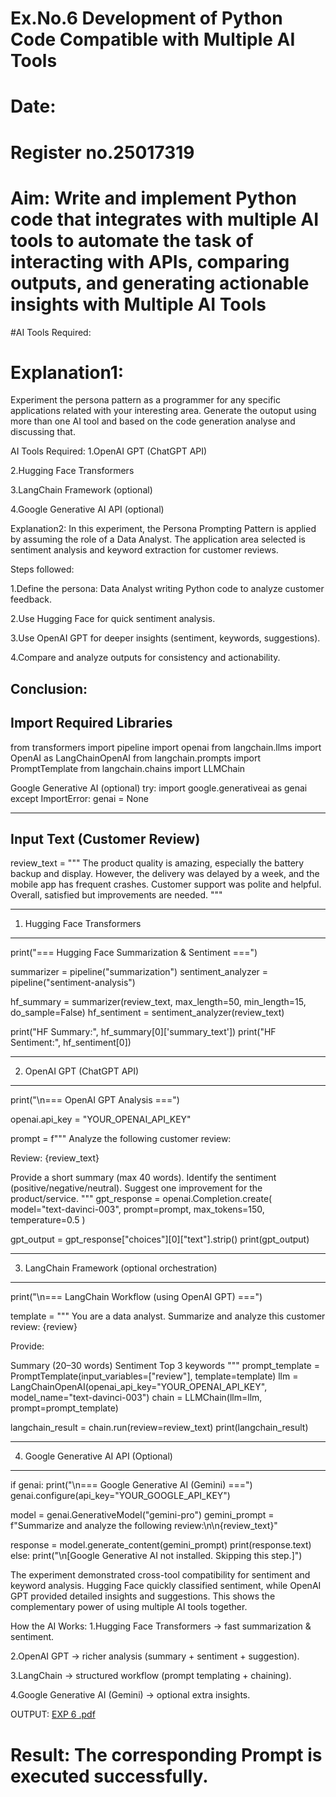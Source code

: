 # Ex.No.6 Development of Python Code Compatible with Multiple AI Tools

# Date:
# Register no.25017319
# Aim: Write and implement Python code that integrates with multiple AI tools to automate the task of interacting with APIs, comparing outputs, and generating actionable insights with Multiple AI Tools

#AI Tools Required:

# Explanation1:
Experiment the persona pattern as a programmer for any specific applications related with your interesting area. 
Generate the outoput using more than one AI tool and based on the code generation analyse and discussing that. 

AI Tools Required:
1.OpenAI GPT (ChatGPT API)

2.Hugging Face Transformers

3.LangChain Framework (optional)

4.Google Generative AI API (optional)

Explanation2:
In this experiment, the Persona Prompting Pattern is applied by assuming the role of a Data Analyst. The application area selected is sentiment analysis and keyword extraction for customer reviews.

Steps followed:

1.Define the persona: Data Analyst writing Python code to analyze customer feedback.

2.Use Hugging Face for quick sentiment analysis.

3.Use OpenAI GPT for deeper insights (sentiment, keywords, suggestions).

4.Compare and analyze outputs for consistency and actionability.

Conclusion:
-------------------------------
Import Required Libraries
-------------------------------
from transformers import pipeline import openai from langchain.llms import OpenAI as LangChainOpenAI from langchain.prompts import PromptTemplate from langchain.chains import LLMChain

Google Generative AI (optional)
try: import google.generativeai as genai except ImportError: genai = None

-------------------------------
Input Text (Customer Review)
-------------------------------
review_text = """ The product quality is amazing, especially the battery backup and display. However, the delivery was delayed by a week, and the mobile app has frequent crashes. Customer support was polite and helpful. Overall, satisfied but improvements are needed. """

-------------------------------
1. Hugging Face Transformers
-------------------------------
print("=== Hugging Face Summarization & Sentiment ===")

summarizer = pipeline("summarization") sentiment_analyzer = pipeline("sentiment-analysis")

hf_summary = summarizer(review_text, max_length=50, min_length=15, do_sample=False) hf_sentiment = sentiment_analyzer(review_text)

print("HF Summary:", hf_summary[0]['summary_text']) print("HF Sentiment:", hf_sentiment[0])

-------------------------------
2. OpenAI GPT (ChatGPT API)
-------------------------------
print("\n=== OpenAI GPT Analysis ===")

openai.api_key = "YOUR_OPENAI_API_KEY"

prompt = f""" Analyze the following customer review:

Review: {review_text}

Provide a short summary (max 40 words).
Identify the sentiment (positive/negative/neutral).
Suggest one improvement for the product/service. """
gpt_response = openai.Completion.create( model="text-davinci-003", prompt=prompt, max_tokens=150, temperature=0.5 )

gpt_output = gpt_response["choices"][0]["text"].strip() print(gpt_output)

-------------------------------
3. LangChain Framework (optional orchestration)
-------------------------------
print("\n=== LangChain Workflow (using OpenAI GPT) ===")

template = """ You are a data analyst. Summarize and analyze this customer review: {review}

Provide:

Summary (20–30 words)
Sentiment
Top 3 keywords """ prompt_template = PromptTemplate(input_variables=["review"], template=template)
llm = LangChainOpenAI(openai_api_key="YOUR_OPENAI_API_KEY", model_name="text-davinci-003") chain = LLMChain(llm=llm, prompt=prompt_template)

langchain_result = chain.run(review=review_text) print(langchain_result)

-------------------------------
4. Google Generative AI API (Optional)
-------------------------------
if genai: print("\n=== Google Generative AI (Gemini) ===") genai.configure(api_key="YOUR_GOOGLE_API_KEY")

model = genai.GenerativeModel("gemini-pro")
gemini_prompt = f"Summarize and analyze the following review:\n\n{review_text}"

response = model.generate_content(gemini_prompt)
print(response.text)
else: print("\n[Google Generative AI not installed. Skipping this step.]")

The experiment demonstrated cross-tool compatibility for sentiment and keyword analysis. Hugging Face quickly classified sentiment, while OpenAI GPT provided detailed insights and suggestions. This shows the complementary power of using multiple AI tools together.


How the AI Works:
1.Hugging Face Transformers → fast summarization & sentiment.

2.OpenAI GPT → richer analysis (summary + sentiment + suggestion).

3.LangChain → structured workflow (prompt templating + chaining).

4.Google Generative AI (Gemini) → optional extra insights.

OUTPUT:
[EXP 6 .pdf](https://github.com/user-attachments/files/23023558/EXP.6.pdf)

# Result: The corresponding Prompt is executed successfully.
